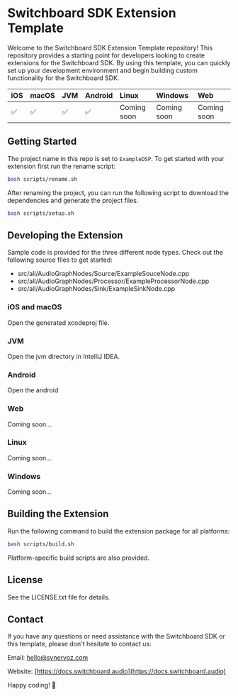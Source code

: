 # Switchboard SDK Extension Template

Welcome to the Switchboard SDK Extension Template repository! This repository provides a starting point for developers looking to create extensions for the Switchboard SDK. By using this template, you can quickly set up your development environment and begin building custom functionality for the Switchboard SDK.

| iOS  | macOS | JVM  | Android | Linux | Windows | Web |
|:-----|:------|:-----|:--------|:------|:--------|:----|
| :white_check_mark: | :white_check_mark: | :white_check_mark: | :white_check_mark: | Coming soon | Coming soon | Coming soon | 


## Getting Started

The project name in this repo is set to `ExampleDSP`. To get started with your extension first run the rename script:

```bash
bash scripts/rename.sh
```

After renaming the project, you can run the following script to download the dependencies and generate the project files.

```bash
bash scripts/setup.sh
```

## Developing the Extension

Sample code is provided for the three different node types. Check out the following source files to get started:

- src/all/AudioGraphNodes/Source/ExampleSouceNode.cpp
- src/all/AudioGraphNodes/Processor/ExampleProcessorNode.cpp
- src/all/AudioGraphNodes/Sink/ExampleSinkNode.cpp

### iOS and macOS

Open the generated xcodeproj file.

### JVM

Open the jvm directory in IntelliJ IDEA.

### Android

Open the android 


### Web

Coming soon...

### Linux

Coming soon...

### Windows

Coming soon...


## Building the Extension

Run the following command to build the extension package for all platforms:

```bash
bash scripts/build.sh
```

Platform-specific build scripts are also provided.


## License

See the LICENSE.txt file for details.

## Contact

If you have any questions or need assistance with the Switchboard SDK or this template, please don't hesitate to contact us:

Email: [hello@synervoz.com](mailto:hello@synervoz.com)

Website: [https://docs.switchboard.audio](https://docs.switchboard.audio)

Happy coding! 🚀